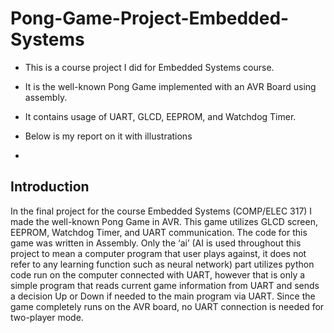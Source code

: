 # Pong-Game-Project-Embedded-Systems

- This is a course project I did for Embedded Systems course.
- It is the well-known Pong Game implemented with an AVR Board using assembly.
- It contains usage of UART, GLCD, EEPROM, and Watchdog Timer.
- Below is my report on it with illustrations

- 
## Introduction
In the final project for the course Embedded Systems (COMP/ELEC 317) I made the well-known Pong Game in AVR. This game utilizes GLCD screen, EEPROM, Watchdog Timer, and UART communication. The code for this game was written in Assembly. Only the ‘ai’ (AI is used throughout this project to mean a computer program that user plays against, it does not refer to any learning function such as neural network) part utilizes python code run on the computer connected with UART, however that is only a simple program that reads current game information from UART and sends a decision Up or Down if needed to the main program via UART. Since the game completely runs on the AVR board, no UART connection is needed for two-player mode.




